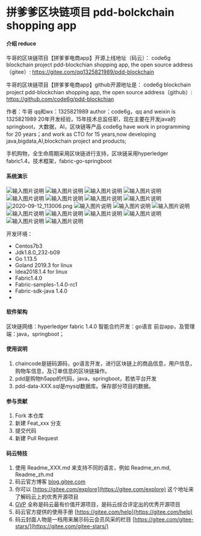 # 拼爹爹区块链项目 pdd-bolckchain shopping app






#### 介绍 reduce
牛哥的区块链项目【拼爹爹电商app】开源上线地址（码云）：
code6g blockchain project pdd-blockchian shopping app, the open source address（gitee）:
https://gitee.com/qq1325821989/pdd-blockchain

牛哥的区块链项目【拼爹爹电商app】github开源地址是：
code6g blockchain project pdd-blockchian shopping app, the open source address（github）:
https://github.com/code6g/pdd-blockchian

作者：牛哥 qq和wx：1325821989
author：code6g，qq and weixin is 1325821989
20年开发经验，15年技术总监任职，现在主要在开发java的springboot，大数据，AI，区块链等产品
code6g have work in programming for 20 years；and work as CTO for 15 years,now developing java,bigdata,AI,blockchain project and products;

手机购物，全生命周期采用区块链进行支持，区块链采用hyperledger fabric1.4，技术框架，fabric-go-springboot

#### 系统演示

![输入图片说明](https://images.gitee.com/uploads/images/2020/0912/132050_4732d5bc_5537651.png "2020-09-12_113954.png")
![输入图片说明](https://images.gitee.com/uploads/images/2020/0912/132100_7e6fe132_5537651.png "2020-09-12_114002.png")
![输入图片说明](https://images.gitee.com/uploads/images/2020/0912/132118_e8f4f661_5537651.png "2020-09-12_114008.png")
![输入图片说明](https://images.gitee.com/uploads/images/2020/0912/132126_f2488ff7_5537651.png "2020-09-12_114018.png")
![输入图片说明](https://images.gitee.com/uploads/images/2020/0912/132136_874d52ea_5537651.png "2020-09-12_114135.png")
![输入图片说明](https://images.gitee.com/uploads/images/2020/0912/132143_1e895aeb_5537651.png "2020-09-12_113945.png")
![输入图片说明](https://images.gitee.com/uploads/images/2020/0912/132159_3e00bb69_5537651.png "2020-09-12_112920.png")
![输入图片说明](https://images.gitee.com/uploads/images/2020/0912/132207_68dd3afc_5537651.png "2020-09-12_112943.png")
![](https://images.gitee.com/uploads/images/2020/0912/132215_8c4fb3f3_5537651.png "2020-09-12_113006.png")
![输入图片说明](https://images.gitee.com/uploads/images/2020/0912/132222_d73ef8c5_5537651.png "2020-09-12_113039.png")
![输入图片说明](https://images.gitee.com/uploads/images/2020/0912/132300_c0fed0b4_5537651.png "2020-09-12_113141.png") 
![输入图片说明](https://images.gitee.com/uploads/images/2020/0912/132421_dddca8f4_5537651.png "2020-09-12_113157.png")
![输入图片说明](https://images.gitee.com/uploads/images/2020/0912/132429_460c035a_5537651.png "2020-09-12_113215.png")
![输入图片说明](https://images.gitee.com/uploads/images/2020/0912/132442_3c21d196_5537651.png "2020-09-12_113232.png")
![输入图片说明](https://images.gitee.com/uploads/images/2020/0912/132453_e90ac3b1_5537651.png "2020-09-12_113232.png")
![输入图片说明](https://images.gitee.com/uploads/images/2020/0912/132503_d6acfb69_5537651.png "2020-09-12_113251.png")
![输入图片说明](https://images.gitee.com/uploads/images/2020/0912/132511_e9ff0b3f_5537651.png "2020-09-12_113303.png")
![输入图片说明](https://images.gitee.com/uploads/images/2020/0912/132519_c55183f8_5537651.png "2020-09-12_113310.png")



 





开发环境：


- Centos7b3
- Jdk1.8.0_232-b09
- Go 1.13.5
- Goland 2019.3 for linux
- Idea2018.1.4 for linux
- Fabric1.4.0
- Fabric-samples-1.4.0-rc1
- Fabric-sdk-java 1.4.0
- 


#### 软件架构
区块链网络：hyperledger fabric 1.4.0
智能合约开发：go语言
前台app，及管理端：java，springboot；





#### 使用说明

1.  chaincode是链码源码，go语言开发，进行区块链上的商品信息，用户信息，购物车信息，及订单信息的区块链操作。
2.  pdd是购物h5app的代码，java，springboot，若依平台开发
3.  pdd-data-XXX.sql是mysql数据库。保存部分项目的数据。

#### 参与贡献

1.  Fork 本仓库
2.  新建 Feat_xxx 分支
3.  提交代码
4.  新建 Pull Request


#### 码云特技

1.  使用 Readme\_XXX.md 来支持不同的语言，例如 Readme\_en.md, Readme\_zh.md
2.  码云官方博客 [blog.gitee.com](https://blog.gitee.com)
3.  你可以 [https://gitee.com/explore](https://gitee.com/explore) 这个地址来了解码云上的优秀开源项目
4.  [GVP](https://gitee.com/gvp) 全称是码云最有价值开源项目，是码云综合评定出的优秀开源项目
5.  码云官方提供的使用手册 [https://gitee.com/help](https://gitee.com/help)
6.  码云封面人物是一档用来展示码云会员风采的栏目 [https://gitee.com/gitee-stars/](https://gitee.com/gitee-stars/)
